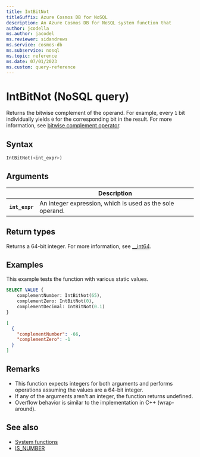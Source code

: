 ```yaml
---
title: IntBitNot
titleSuffix: Azure Cosmos DB for NoSQL
description: An Azure Cosmos DB for NoSQL system function that 
author: jcodella
ms.author: jacodel
ms.reviewer: sidandrews
ms.service: cosmos-db
ms.subservice: nosql
ms.topic: reference
ms.date: 07/01/2023
ms.custom: query-reference
---
```


# IntBitNot (NoSQL query)

Returns the bitwise complement of the operand. For example, every `1` bit individually yields `0` for the corresponding bit in the result. For more information, see [bitwise complement operator](/cpp/cpp/one-s-complement-operator-tilde).

## Syntax

```sql
IntBitNot(<int_expr>)
```

## Arguments

| | Description |
| --- | --- |
| **`int_expr`** | An integer expression, which is used as the sole operand. |

## Return types

Returns a 64-bit integer. For more information, see [__int64](/cpp/cpp/int8-int16-int32-int64).

## Examples

This example tests the function with various static values.

```sql
SELECT VALUE {
    complementNumber: IntBitNot(65),
    complementZero: IntBitNot(0),
    complementDecimal: IntBitNot(0.1)
}
```

```json
[
  {
    "complementNumber": -66,
    "complementZero": -1
  }
]
```

## Remarks

- This function expects integers for both arguments and performs operations assuming the values are a 64-bit integer.
- If any of the arguments aren't an integer, the function returns undefined.
- Overflow behavior is similar to the implementation in C++ (wrap-around).

## See also

- [System functions](system-functions.yml)
- [IS_NUMBER](is-number.md)
